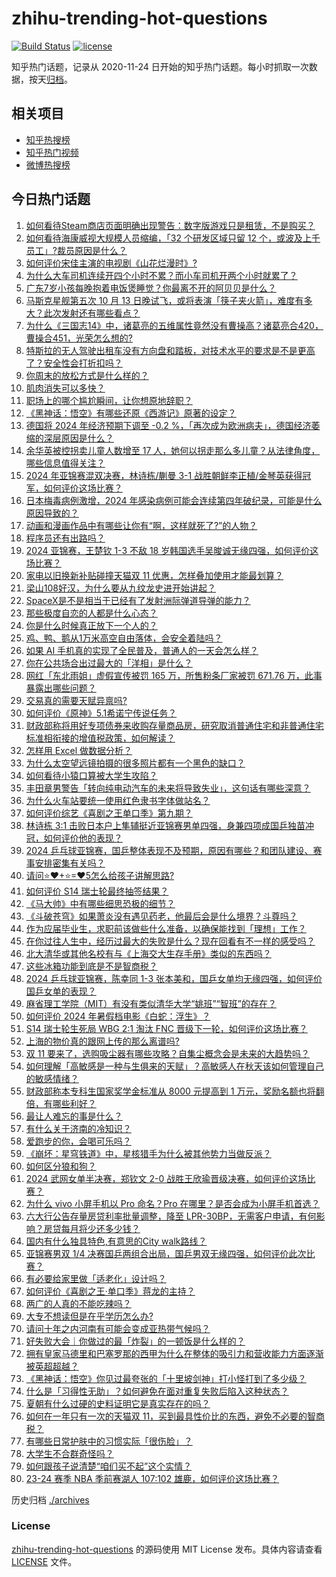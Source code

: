 # zhihu-trending-hot-questions

[![Build Status](https://github.com/justjavac/zhihu-trending-hot-questions/workflows/ci/badge.svg?branch=master)](https://github.com/justjavac/zhihu-trending-hot-questions/actions)
[![license](https://img.shields.io/github/license/justjavac/zhihu-trending-hot-questions)](https://github.com/justjavac/zhihu-trending-hot-questions/blob/master/LICENSE)

知乎热门话题，记录从 2020-11-24
日开始的知乎热门话题。每小时抓取一次数据，按天[归档](./archives)。

## 相关项目

- [知乎热搜榜](https://github.com/justjavac/zhihu-trending-top-search)
- [知乎热门视频](https://github.com/justjavac/zhihu-trending-hot-video)
- [微博热搜榜](https://github.com/justjavac/weibo-trending-hot-search)

## 今日热门话题

<!-- BEGIN -->
<!-- 最后更新时间 Sun Oct 13 2024 13:13:42 GMT+0800 (China Standard Time) -->

1. [如何看待Steam商店页面明确出现警告：数字版游戏只是租赁，不是购买？](https://www.zhihu.com/question/828901579)
1. [如何看待海康威视大规模人员缩编，「32 个研发区域只留 12 个，或波及上千员工」?裁员原因是什么？](https://www.zhihu.com/question/820211552)
1. [如何评价宋佳主演的电视剧《山花烂漫时》?](https://www.zhihu.com/question/666596492)
1. [为什么大车司机连续开四个小时不累？而小车司机开两个小时就累了？](https://www.zhihu.com/question/663522207)
1. [广东7岁小孩每晚抱着电饭煲睡觉？你最离不开的阿贝贝是什么？](https://www.zhihu.com/question/839234929)
1. [马斯克星舰第五次 10 月 13 日晚试飞，或将表演「筷子夹火箭」，难度有多大？此次发射还有哪些看点？](https://www.zhihu.com/question/848030141)
1. [为什么《三国志14》中，诸葛亮的五维属性竟然没有曹操高？诸葛亮合420，曹操合451，光荣怎么想的?](https://www.zhihu.com/question/662619822)
1. [特斯拉的无人驾驶出租车没有方向盘和踏板，对技术水平的要求是不是更高了？安全性会打折扣吗？](https://www.zhihu.com/question/814899314)
1. [你周末的放松方式是什么样的？](https://www.zhihu.com/question/839882677)
1. [肌肉消失可以多快？](https://www.zhihu.com/question/521056595)
1. [职场上的哪个尴尬瞬间，让你想原地辞职？](https://www.zhihu.com/question/808201761)
1. [《黑神话：悟空》有哪些还原《西游记》原著的设定？](https://www.zhihu.com/question/664774495)
1. [德国将 2024 年经济预期下调至 -0.2 %，「再次成为欧洲病夫」，德国经济萎缩的深层原因是什么？](https://www.zhihu.com/question/803788021)
1. [余华英被控拐卖儿童人数增至 17 人，她何以拐走那么多儿童？从法律角度，哪些信息值得关注？](https://www.zhihu.com/question/815233542)
1. [2024 年亚锦赛混双决赛，林诗栋/蒯曼 3-1 战胜朝鲜李正植/金琴英获得冠军，如何评价这场比赛？](https://www.zhihu.com/question/841004077)
1. [日本梅毒病例激增，2024 年感染病例可能会连续第四年破纪录，可能是什么原因导致的？](https://www.zhihu.com/question/827839467)
1. [动画和漫画作品中有哪些让你有“啊，这样就死了?”的人物？](https://www.zhihu.com/question/661050426)
1. [程序员还有出路吗？](https://www.zhihu.com/question/666974560)
1. [2024 亚锦赛，王楚钦 1-3 不敌 18 岁韩国选手吴晙诚无缘四强，如何评价这场比赛？](https://www.zhihu.com/question/838590732)
1. [家电以旧换新补贴碰撞天猫双 11 优惠，怎样叠加使用才能最划算？](https://www.zhihu.com/question/826901454)
1. [梁山108好汉，为什么要从九纹龙史进开始讲起？](https://www.zhihu.com/question/721984998)
1. [SpaceX是不是相当于已经有了发射洲际弹道导弹的能力？](https://www.zhihu.com/question/668947964)
1. [那些极度自恋的人都是什么心态？](https://www.zhihu.com/question/308099696)
1. [你是什么时候真正放下一个人的？](https://www.zhihu.com/question/443536846)
1. [鸡、鸭、鹅从1万米高空自由落体，会安全着陆吗？](https://www.zhihu.com/question/593784402)
1. [如果 AI 手机真的实现了全民普及，普通人的一天会怎么样？](https://www.zhihu.com/question/829935200)
1. [你在公共场合出过最大的「洋相」是什么？](https://www.zhihu.com/question/808201754)
1. [网红「东北雨姐」虚假宣传被罚 165 万，所售粉条厂家被罚 671.76 万，此事暴露出哪些问题？](https://www.zhihu.com/question/829310701)
1. [交易真的需要天赋异禀吗?](https://www.zhihu.com/question/783368328)
1. [如何评价《原神》5.1希诺宁传说任务？](https://www.zhihu.com/question/822903848)
1. [财政部称将用好专项债券来收购存量商品房，研究取消普通住宅和非普通住宅标准相衔接的增值税政策，如何解读？](https://www.zhihu.com/question/827163513)
1. [怎样用 Excel 做数据分析？](https://www.zhihu.com/question/19754722)
1. [为什么太空望远镜拍摄的很多照片都有一个黑色的缺口？](https://www.zhihu.com/question/807788149)
1. [如何看待小猿口算被大学生攻陷？](https://www.zhihu.com/question/813258253)
1. [丰田章男警告「转向纯电动汽车的未来将导致失业」，这句话有哪些深意？](https://www.zhihu.com/question/816668292)
1. [为什么火车站要统一使用红色隶书字体做站名？](https://www.zhihu.com/question/651933772)
1. [如何评价综艺《喜剧之王单口季》第九期？](https://www.zhihu.com/question/821200840)
1. [林诗栋 3:1 击败日本户上隼辅挺近亚锦赛男单四强，身兼四项成国乒独苗冲冠，如何评价他的表现？](https://www.zhihu.com/question/835966023)
1. [2024 乒乓球亚锦赛，国乒整体表现不及预期，原因有哪些？和团队建设、赛事安排密集有关吗？](https://www.zhihu.com/question/838981816)
1. [请问⭐❤+⭐=❤5怎么给孩子讲解思路?](https://www.zhihu.com/question/736492086)
1. [如何评价 S14 瑞士轮最终抽签结果？](https://www.zhihu.com/question/841750991)
1. [《马大帅》中有哪些细思恐极的细节？](https://www.zhihu.com/question/266069788)
1. [《斗破苍穹》如果萧炎没有遇见药老，他最后会是什么境界？斗尊吗？](https://www.zhihu.com/question/504761121)
1. [作为应届毕业生，求职前该做些什么准备，以确保能找到「理想」工作？](https://www.zhihu.com/question/668860868)
1. [在你过往人生中，经历过最大的失败是什么？现在回看有不一样的感受吗？](https://www.zhihu.com/question/808042503)
1. [北大清华或其他名校有与《上海交大生存手册》类似的东西吗？](https://www.zhihu.com/question/31506356)
1. [这些冰箱功能到底是不是智商税？](https://www.zhihu.com/question/805155562)
1. [2024 乒乓球亚锦赛，陈幸同 1-3 张本美和，国乒女单均无缘四强，如何评价国乒女单的表现？](https://www.zhihu.com/question/836558678)
1. [麻省理工学院（MIT）有没有类似清华大学“姚班”“智班”的存在？](https://www.zhihu.com/question/535745451)
1. [如何评价 2024 年暑假档电影《白蛇：浮生》？](https://www.zhihu.com/question/663026964)
1. [S14 瑞士轮生死局 WBG 2:1 淘汰 FNC 晋级下一轮，如何评价这场比赛？](https://www.zhihu.com/question/836918776)
1. [上海的物价真的跟网上传的那么离谱吗?](https://www.zhihu.com/question/626509747)
1. [双 11 要来了，选购吸尘器有哪些攻略？自集尘概念会是未来的大趋势吗？](https://www.zhihu.com/question/828265732)
1. [如何理解「高敏感是一种与生俱来的天赋」？高敏感人在秋天该如何管理自己的敏感情绪？](https://www.zhihu.com/question/671400768)
1. [财政部称本专科生国家奖学金标准从 8000 元提高到 1 万元，奖励名额也将翻倍，有哪些利好？](https://www.zhihu.com/question/827633147)
1. [最让人难忘的事是什么？](https://www.zhihu.com/question/588957186)
1. [有什么关于济南的冷知识？](https://www.zhihu.com/question/52741728)
1. [爱跑步的你，会喝可乐吗？](https://www.zhihu.com/question/752478028)
1. [《崩坏：星穹铁道》中，星核猎手为什么被其他势力当做反派？](https://www.zhihu.com/question/646337913)
1. [如何区分狼和狗？](https://www.zhihu.com/question/20144489)
1. [2024 武网女单半决赛，郑钦文 2-0 战胜王欣瑜晋级决赛，如何评价这场比赛？](https://www.zhihu.com/question/837291328)
1. [为什么 vivo 小屏手机以 Pro 命名？Pro 在哪里？是否会成为小屏手机首选？](https://www.zhihu.com/question/814407089)
1. [六大行公告存量房贷利率批量调整，降至 LPR-30BP，无需客户申请，有何影响？房贷每月将少还多少钱？](https://www.zhihu.com/question/826155386)
1. [国内有什么独具特色,有意思的City walk路线？](https://www.zhihu.com/question/54655566)
1. [亚锦赛男双 1/4 决赛国乒两组合出局，国乒男双无缘四强，如何评价此次比赛？](https://www.zhihu.com/question/832084388)
1. [有必要给家里做「适老化」设计吗？](https://www.zhihu.com/question/581718776)
1. [如何评价《喜剧之王·单口季》蒋龙的主持？](https://www.zhihu.com/question/665202126)
1. [两广的人真的不能吃辣吗？](https://www.zhihu.com/question/780865577)
1. [大专不想读但是在乎学历怎么办?](https://www.zhihu.com/question/821437049)
1. [请问十年之内河南有可能会变成亚热带气候吗？](https://www.zhihu.com/question/664683973)
1. [好失败大会｜你做过的最「炸裂」的一顿饭是什么样的？](https://www.zhihu.com/question/808201744)
1. [拥有皇家马德里和巴塞罗那的西甲为什么在整体的吸引力和营收能力方面逐渐被英超超越？](https://www.zhihu.com/question/654347981)
1. [《黑神话：悟空》你见过最夸张的「十里坡剑神」打小怪打到了多少级？](https://www.zhihu.com/question/664999061)
1. [什么是「习得性无助」？如何避免在面对重复失败后陷入这种状态？](https://www.zhihu.com/question/790905724)
1. [夏朝有什么过硬的史料证明它是真实存在的吗？](https://www.zhihu.com/question/31077636)
1. [如何在一年只有一次的天猫双 11，买到最具性价比的东西，避免不必要的智商税？](https://www.zhihu.com/question/826724035)
1. [有哪些日常护肤中的习惯实际「很伤脸」？](https://www.zhihu.com/question/665003066)
1. [大学生不合群奇怪吗？](https://www.zhihu.com/question/818748479)
1. [如何跟孩子说清楚“咱们买不起”这个实情？](https://www.zhihu.com/question/665451884)
1. [23-24 赛季 NBA 季前赛湖人 107:102 雄鹿，如何评价这场比赛？](https://www.zhihu.com/question/814694361)

<!-- END -->

历史归档 [./archives](./archives)

### License

[zhihu-trending-hot-questions](https://github.com/justjavac/zhihu-trending-hot-questions)
的源码使用 MIT License 发布。具体内容请查看 [LICENSE](./LICENSE) 文件。
